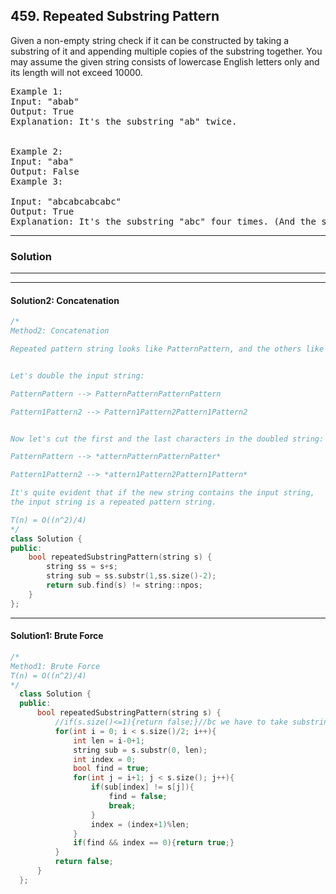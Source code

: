 ## 459. Repeated Substring Pattern

Given a non-empty string check if it can be constructed by taking a substring of it and appending multiple copies of the substring together. 
You may assume the given string consists of lowercase English letters only and its length will not exceed 10000.

 
<pre>
Example 1:
Input: "abab"
Output: True
Explanation: It's the substring "ab" twice.


Example 2:
Input: "aba"
Output: False
Example 3:

Input: "abcabcabcabc"
Output: True
Explanation: It's the substring "abc" four times. (And the substring "abcabc" twice.)
</pre>

-------------------------------------------------------------
### Solution
-------------------------------------------------------------

-------------------------------------------------------------
#### Solution2: Concatenation
```c++
/*
Method2: Concatenation

Repeated pattern string looks like PatternPattern, and the others like Pattern1Pattern2.


Let's double the input string:

PatternPattern --> PatternPatternPatternPattern

Pattern1Pattern2 --> Pattern1Pattern2Pattern1Pattern2


Now let's cut the first and the last characters in the doubled string:

PatternPattern --> *atternPatternPatternPatter*

Pattern1Pattern2 --> *attern1Pattern2Pattern1Pattern*

It's quite evident that if the new string contains the input string, 
the input string is a repeated pattern string.

T(n) = O((n^2)/4)
*/
class Solution {
public:
    bool repeatedSubstringPattern(string s) {
        string ss = s+s;
        string sub = ss.substr(1,ss.size()-2);
        return sub.find(s) != string::npos;
    }
};
```
-------------------------------------------------------------
#### Solution1: Brute Force
```c++
/*
Method1: Brute Force
T(n) = O((n^2)/4)
*/
  class Solution {
  public:
      bool repeatedSubstringPattern(string s) {
          //if(s.size()<=1){return false;}//bc we have to take substrings
          for(int i = 0; i < s.size()/2; i++){
              int len = i-0+1;
              string sub = s.substr(0, len);
              int index = 0;
              bool find = true;
              for(int j = i+1; j < s.size(); j++){
                  if(sub[index] != s[j]){
                      find = false;
                      break;
                  }
                  index = (index+1)%len;
              }
              if(find && index == 0){return true;}
          }
          return false;
      }
  };
```
